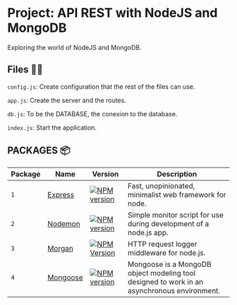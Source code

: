 # Project: API REST with NodeJS and MongoDB

Exploring the world of NodeJS and MongoDB.

## Files 📁📂

`config.js`: Create configuration that the rest of the files can use.

`app.js`: Create the server and the routes.

`db.js`: To be the DATABASE, the conexion to the database.

`index.js`: Start the application.

## PACKAGES 📦

| Package | Name                                           | Version                                                                                     | Description                                                                                 |
| ------- | ---------------------------------------------- | ------------------------------------------------------------------------------------------- | ------------------------------------------------------------------------------------------- |
| `1`     | [Express](https://expressjs.com/)              | [![NPM version](https://badge.fury.io/js/express.svg)](https://npmjs.org/package/express)   | Fast, unopinionated, minimalist web framework for node.                                     |
| `2`     | [Nodemon](https://nodemon.io/)                 | [![NPM version](https://badge.fury.io/js/nodemon.svg)](https://npmjs.org/package/nodemon)   | Simple monitor script for use during development of a node.js app.                          |
| `3`     | [Morgan](https://www.npmjs.com/package/morgan) | [![NPM Version](https://badgen.net/npm/v/morgan)](https://www.npmjs.com/package/morgan)     | HTTP request logger middleware for node.js.                                                 |
| `4`     | [Mongoose](https://mongoosejs.com/)            | [![NPM version](https://badge.fury.io/js/mongoose.svg)](https://npmjs.org/package/mongoose) | Mongoose is a MongoDB object modeling tool designed to work in an asynchronous environment. |
